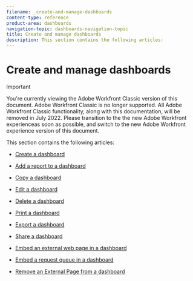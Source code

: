 ```yaml
---
filename: _create-and-manage-dashboards
content-type: reference
product-area: dashboards
navigation-topic: dashboards-navigation-topic
title: Create and manage dashboards
description: This section contains the following articles:
---
```


# Create and manage dashboards

>[!IMPORTANT]
>
>You're currently viewing the Adobe Workfront Classic version of this document. Adobe Workfront Classic is no longer supported. All Adobe Workfront Classic functionality, along with this documentation, will be removed in July 2022. Please transition to the the new Adobe Workfront experienceas soon as possible, and switch to the new Adobe Workfront experience version of this document.

This section contains the following articles:

* [Create a dashboard](../../../reports-and-dashboards/dashboards/creating-and-managing-dashboards/create-dashboard.md) 
* [Add a report to a dashboard](../../../reports-and-dashboards/dashboards/creating-and-managing-dashboards/add-report-dashboard.md) 
* [Copy a dashboard](../../../reports-and-dashboards/dashboards/creating-and-managing-dashboards/copy-dashboard.md) 
* [Edit a dashboard](../../../reports-and-dashboards/dashboards/creating-and-managing-dashboards/edit-dashboard.md) 
* [Delete a dashboard](../../../reports-and-dashboards/dashboards/creating-and-managing-dashboards/delete-dashboard.md) 
* [Print a dashboard](../../../reports-and-dashboards/dashboards/creating-and-managing-dashboards/print-dashboard.md) 
* [Export a dashboard](../../../reports-and-dashboards/dashboards/creating-and-managing-dashboards/export-dashboard.md) 
* [Share a dashboard](../../../reports-and-dashboards/dashboards/creating-and-managing-dashboards/share-dashboard.md) 
* [Embed an external web page in a dashboard](../../../reports-and-dashboards/dashboards/creating-and-managing-dashboards/embed-external-web-page-dashboard.md) 
* [Embed a request queue in a dashboard](../../../reports-and-dashboards/dashboards/creating-and-managing-dashboards/embed-request-queue-dashboard.md) 
* [Remove an External Page from a dashboard](../../../reports-and-dashboards/dashboards/creating-and-managing-dashboards/remove-external-page-from-dashboard.md)

  <!--
  <li data-mc-conditions="QuicksilverOrClassic.Draft mode"><a href="https://experience.workfront.com/s/reporting" target="_blank">Learning Path for reports and dashboards</a> (NOTE:&nbsp;drafted, because link is not working)</li>
  -->

